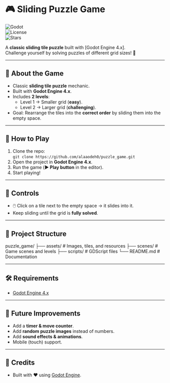 # 🎮 Sliding Puzzle Game  

![Godot](https://img.shields.io/badge/Godot-4.x-blue?logo=godot-engine)  
![License](https://img.shields.io/badge/License-MIT-green)  
![Stars](https://img.shields.io/github/stars/alaaodeh0/puzzle_game?style=social)  

A **classic sliding tile puzzle** built with [Godot Engine 4.x].  
Challenge yourself by solving puzzles of different grid sizes! 🧩  

---

## 🧩 About the Game  
- Classic **sliding tile puzzle** mechanic.  
- Built with **Godot Engine 4.x**.  
- Includes **2 levels**:  
  - Level 1 → Smaller grid (**easy**).  
  - Level 2 → Larger grid (**challenging**).  
- Goal: Rearrange the tiles into the **correct order** by sliding them into the empty space.  

---

## 🚀 How to Play  
1. Clone the repo:  
   `git clone https://github.com/alaaodeh0/puzzle_game.git`  
2. Open the project in **Godot Engine 4.x**.  
3. Run the game (**▶️ Play button** in the editor).  
4. Start playing!  

---

## 🎯 Controls  
- 🖱️ Click on a tile next to the empty space → it slides into it.  
- Keep sliding until the grid is **fully solved**.  

---
## 📂 Project Structure  
puzzle_game/
├── assets/        # Images, tiles, and resources
├── scenes/        # Game scenes and levels
├── scripts/       # GDScript files
└── README.md      # Documentation

  
---

## 🛠️ Requirements  
- [Godot Engine 4.x](https://godotengine.org/download)  

---

## 🔮 Future Improvements  
- Add a **timer & move counter**.  
- Add **random puzzle images** instead of numbers.  
- Add **sound effects & animations**.  
- Mobile (touch) support.  

---

## 🤝 Credits  
- Built with ❤️ using [Godot Engine](https://godotengine.org).  
